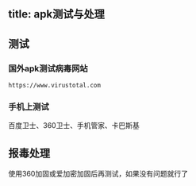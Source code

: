 title: apk测试与处理
---

## 测试
### 国外apk测试病毒网站

	https://www.virustotal.com

### 手机上测试
百度卫士、360卫士、手机管家、卡巴斯基

## 报毒处理
使用360加固或爱加密加固后再测试，如果没有问题就行了